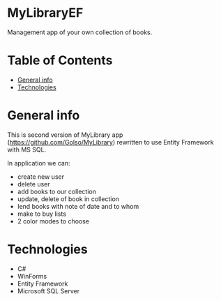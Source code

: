 # MyLibraryEF # 
Management app of your own collection of books.
# Table of Contents
* [General info](#general-info)
* [Technologies](#technologies)
# General info
This is second version of MyLibrary app (https://github.com/Golso/MyLibrary) rewritten to use Entity Framework with MS SQL.

In application we can:
* create new user
* delete user
* add books to our collection
* update, delete of book in collection
* lend books with note of date and to whom
* make to buy lists
* 2 color modes to choose
# Technologies
* C#
* WinForms
* Entity Framework
* Microsoft SQL Server



